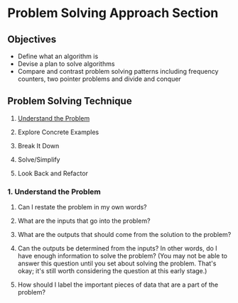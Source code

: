# Problem Solving Approach Section

## Objectives

- Define what an algorithm is
- Devise a plan to solve algorithms
- Compare and contrast problem solving patterns including frequency counters,
    two pointer problems and divide and conquer

## Problem Solving Technique

1. [Understand the Problem](#1-understand-the-problem)

2. Explore Concrete Examples
3. Break It Down
4. Solve/Simplify
5. Look Back and Refactor

### 1. Understand the Problem

1. Can I restate the problem in my own words?

2. What are the inputs that go into the problem?

3. What are the outputs that should come from the solution to the problem?

4. Can the outputs be determined from the inputs? In other words, do I have enough information to solve the problem? (You may not be able to answer this question until you set about solving the problem. That's okay; it's still worth considering the question at this early stage.)

5. How should I label the important pieces of data that are a part of the problem?
